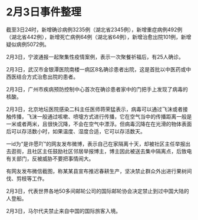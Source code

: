 # 2月3日事件整理

截至3日24时，新增确诊病例3235例（湖北省2345例），新增重症病例492例（湖北省442例），新增死亡病例64例（湖北省64例），新增治愈出院101例，新增疑似病例5072例。

2月3日，宁波通报一起聚集性疫情案例，表示一次聚餐祈福后，有25人确诊。

2月3日，武汉市金银潭医院南楼一病区8名确诊患者出院，这是首批以中医药或中西医结合方式治愈出院的患者。

2月3日，广州市疾病预防控制中心首次在确诊患者家中的门把手上发现了病毒的核酸。

2月3日，北京地坛医院感染二科主任医师蒋荣猛表示，病毒可以通过飞沫或者接触传播，飞沫一般通过咳嗽、喷嚏方式进行传播，它在空气当中的传播距离一般是一米或者两米，且很快沉降，不会在空气中漂浮。但病毒沉降在在光滑的物体表面后可以存活数小时，如果温度、湿度合适，它可以存活数天。

一id为“是许愿吖”的网友发布微博，表示自己在家隔离十天，却被社区主任举报出去逛街，且社区主任鼓励社区邻居举报博主，博主因此被送去集中隔离点，后致电有关部门，反被威胁不要把事情闹大。

有网友发布微信截图，称某某县宣布推迟春耕生产，坚决禁止群众外出进行果树间伐、剪枝等工作。

2月3日，代表世界各地50多间邮轮公司的国际邮轮协会决定禁止到过中国大陆的人登船。

2月3日，马尔代夫禁止来自中国的国际旅客入境。
